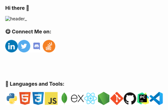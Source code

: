 ### Hi there 👋

![header_](https://github.com/shresth20/shresth20/assets/138902550/c0be5ad9-90c9-4674-b4f6-3f1d633294e0)

<!--
**shresth20/shresth20** is a ✨ _special_ ✨ repository because its `README.md` (this file) appears on your GitHub profile.

Here are some ideas to get you started:

- 🔭 I’m currently working on ...
- 🌱 I’m currently learning ...
- 👯 I’m looking to collaborate on ...
- 🤔 I’m looking for help with ...
- 💬 Ask me about ...
- 📫 How to reach me: ...
- 😄 Pronouns: ...
- ⚡ Fun fact: ...
-->

### 😋 Connect Me on:
<a href='https://www.linkedin.com/in/shresth-kasera'><img align='left' alt="linkedin" src="https://github.com/shresth20/shresth20/blob/main/social_media/SVG/Color/LinkedIN.svg" height='40px'/></a>
<a href='https://twitter.com/shresthkasera'><img align='left' alt="twitter" src="https://github.com/shresth20/shresth20/blob/main/social_media/SVG/Color/Twitter.svg" height='40px'/></a>
<a href='https://discordapp.com/users/shresth20'><img align='left' alt="Discord" src="https://github.com/shresth20/shresth20/blob/main/social_media/SVG/Color/Discord.svg" height='40px'/></a>
<a href='https://stackoverflow.com/users/22510286/shresth-kasera?tab=profile'><img alt="Stackoverflow" src="https://github.com/shresth20/shresth20/blob/main/social_media/SVG/Color/Stackoverflow.svg" height='40px'/></a>
<!--<a href=''><img alt="" src="" height='40px'/></a>-->
<br/>
<br/>

<!-- 
I am a versatilist and easily adapt to different hats (Full Stack Web Developer 🌐, App Developer 📱, ML Engineer 🤖 or beginner level Designer 🎨) depending on what the project requires. I love exploring new tech stack 💻 and leveraging them to build cool stuffs 🛠️.

<br/>
<br/> -->

<!-- <img align="right" alt="GIF" src="https://raw.githubusercontent.com/rahul-jha98/rahul-jha98/main/techstack.gif" width="360px"/> -->

<!-- ### 😉 More About Me:

- 🔭 &nbsp; I’m currently working on **youtube-audio-player**
- 🤝 &nbsp; I’m looking to collaborate on [sheets-database](https://github.com/rahul-jha98/sheets-database)
- 🌱 &nbsp; I’m currently learning Typescript;
- 👨🏻‍💻 &nbsp; Most of my projects are available on [Github](https://github.com/rahul-jha98?tab=repositories)
- 🎨 &nbsp; Using [this svg](https://storyset.com/illustration/javascript-frameworks/amico) and Figma I made 👉
- 💬 &nbsp; Ask me about anything tech related, I am happy to help;
- 📫 &nbsp; Feel free to ping me on [LinkedIn](https://www.linkedin.com/in/rahul-jha98/)
- 📝 &nbsp; Checkout my [resume](https://drive.google.com/file/d/1ZpR5pVBTnl_Qybq7GE3MGy1SB1JehVSE/view?usp=sharing)
- 📚 &nbsp; When I am free, I read fantasy and fiction novels. Checkout my [Goodreads](https://www.goodreads.com/rahul-jha98) to see the book I have read -->

<br>

### 🔨 Languages and Tools:

<a href="https://www.python.org" target="_blank"><img align="left" alt="Python" height ="42px" src="https://github.com/shresth20/shresth20/blob/main/language_and_tools/icons/python/python-original.svg"></a>
<a href="" target="_blank"> <img align="left" alt="HTML" height ="42px" src="https://github.com/shresth20/shresth20/blob/main/language_and_tools/icons/html5/html5-original.svg"> </a>
<a href="" target="_blank"> <img align="left" alt="CSS" height ="42px" src="https://github.com/shresth20/shresth20/blob/main/language_and_tools/icons/css3/css3-original.svg"> </a>
<a href="https://developer.mozilla.org/en-US/docs/Web/JavaScript" target="_blank"> <img align="left" alt="JavaScript" height ="42px"  src="https://github.com/shresth20/shresth20/blob/main/language_and_tools/icons/javascript/javascript-original.svg"> </a>
<a href="" target="_blank"> <img align="left" alt="mongoDB" height ="42px" src="https://github.com/shresth20/shresth20/blob/main/language_and_tools/icons/mongodb/mongodb-original.svg"> </a>
<a href="" target="_blank"> <img align="left" alt="express" height ="42px" src="https://github.com/shresth20/shresth20/blob/main/language_and_tools/icons/express/express-original.svg"> </a>
<a href="https://reactjs.org/" target="_blank"> <img align="left" alt="React" height ="42px" src="https://github.com/shresth20/shresth20/blob/main/language_and_tools/icons/react/react-original.svg"></a>
<a href="https://nodejs.org" target="_blank"><img align="left" alt="Node.js" height ="42px" src="https://github.com/shresth20/shresth20/blob/main/language_and_tools/icons/nodejs/nodejs-original.svg"></a>
<a href="https://git-scm.com/" align="left" alt="git" target="_blank"> <img src="https://github.com/shresth20/shresth20/blob/main/language_and_tools/icons/git/git-original.svg" align="left" alt="git" height='42px'/> </a>
<a href="" target="_blank"> <img align="left" alt="github" height ="42px" src="https://github.com/shresth20/shresth20/blob/main/language_and_tools/icons/github/github-original.svg"> </a>
<a href="" target="_blank"> <img align="left" alt="pycharm" height ="42px" src="https://github.com/shresth20/shresth20/blob/main/language_and_tools/icons/pycharm/pycharm-original.svg"> </a>
<a href="" target="_blank"> <img align="left" alt="vscode" height ="42px" src="https://github.com/shresth20/shresth20/blob/main/language_and_tools/icons/vscode/vscode-original.svg"> </a>




<!-- <a href="" target="_blank"> <img align="left" alt="" height ="42px" src=""> </a> -->


<br>

<!-- ### 📊 Github Stats

<a href='https://github.com/rahul-jha98/github-stats-transparent'>
  
![Stats Overview](https://raw.githubusercontent.com/rahul-jha98/github-stats-transparent/output/generated/overview.svg)
![Most Used Languages](https://raw.githubusercontent.com/rahul-jha98/github-stats-transparent/output/generated/languages.svg)

</a>

<br> -->

<!-- ### 🛠️ My Projects

<a href="https://github.com/rahul-jha98/Artistify.ai" target="_blank"> <img alt="artistify" src="./projects/artistify.svg" height="68" align="left"> </a>
<a href="https://github.com/rahul-jha98/sheets-database" target="_blank"> <img alt="sheetsdatabase" src="./projects/sheetsdatabase.svg"  height="68" align="left"> </a>
<a href="https://github.com/rahul-jha98/README_icons" target="_blank"> <img alt="readmeicons" src="./projects/readmeicons.svg" height="68" align="left"> </a>
<a href="https://github.com/rahul-jha98/PasswordKeeper" target="_blank"> <img alt="passwordkeeper" src="./projects/passwordkeeper.svg" height="68" align="left"> </a>
<a href="https://github.com/rahul-jha98/PasswordKeeper" target="_blank"> <img alt="oxytracker" src="./projects/oxytracker.svg" height="68" align="left"> </a>
<a href="https://github.com/rahul-jha98/PasswordKeeper" target="_blank"> <img alt="wavelength" src="./projects/wavelength.svg" height="68" align="left"> </a> -->
